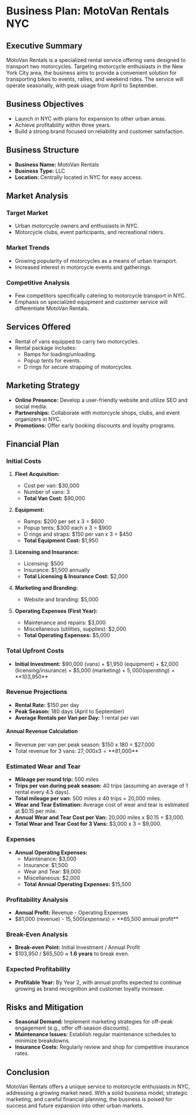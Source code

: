 
# Business Plan: MotoVan Rentals NYC

## Executive Summary
MotoVan Rentals is a specialized rental service offering vans designed to transport two motorcycles. Targeting motorcycle enthusiasts in the New York City area, the business aims to provide a convenient solution for transporting bikes to events, rallies, and weekend rides. The service will operate seasonally, with peak usage from April to September.

## Business Objectives
- Launch in NYC with plans for expansion to other urban areas.
- Achieve profitability within three years.
- Build a strong brand focused on reliability and customer satisfaction.

## Business Structure
- **Business Name:** MotoVan Rentals
- **Business Type:** LLC
- **Location:** Centrally located in NYC for easy access.

## Market Analysis
### Target Market
- Urban motorcycle owners and enthusiasts in NYC.
- Motorcycle clubs, event participants, and recreational riders.

### Market Trends
- Growing popularity of motorcycles as a means of urban transport.
- Increased interest in motorcycle events and gatherings.

### Competitive Analysis
- Few competitors specifically catering to motorcycle transport in NYC.
- Emphasis on specialized equipment and customer service will differentiate MotoVan Rentals.

## Services Offered
- Rental of vans equipped to carry two motorcycles.
- Rental package includes:
  - Ramps for loading/unloading.
  - Popup tents for events.
  - D rings for secure strapping of motorcycles.

## Marketing Strategy
- **Online Presence:** Develop a user-friendly website and utilize SEO and social media.
- **Partnerships:** Collaborate with motorcycle shops, clubs, and event organizers in NYC.
- **Promotions:** Offer early booking discounts and loyalty programs.

## Financial Plan

### Initial Costs
1. **Fleet Acquisition:**
   - Cost per van: $30,000
   - Number of vans: 3
   - **Total Van Cost:** $90,000

2. **Equipment:**
   - Ramps: $200 per set x 3 = $600
   - Popup tents: $300 each x 3 = $900
   - D rings and straps: $150 per van x 3 = $450
   - **Total Equipment Cost:** $1,950

3. **Licensing and Insurance:**
   - Licensing: $500
   - Insurance: $1,500 annually
   - **Total Licensing & Insurance Cost:** $2,000

4. **Marketing and Branding:**
   - Website and branding: $5,000

5. **Operating Expenses (First Year):**
   - Maintenance and repairs: $3,000
   - Miscellaneous (utilities, supplies): $2,000
   - **Total Operating Expenses:** $5,000

### Total Upfront Costs
- **Initial Investment:** $90,000 (vans) + $1,950 (equipment) + $2,000 (licensing/insurance) + $5,000 (marketing) + $5,000 (operating) = **$103,950**

### Revenue Projections
- **Rental Rate:** $150 per day
- **Peak Season:** 180 days (April to September)
- **Average Rentals per Van per Day:** 1 rental per van

#### Annual Revenue Calculation
- Revenue per van per peak season: $150 x 180 = $27,000
- Total revenue for 3 vans: $27,000 x 3 = **$81,000**

### Estimated Wear and Tear
- **Mileage per round trip:** 500 miles
- **Trips per van during peak season:** 40 trips (assuming an average of 1 rental every 4.5 days).
- **Total mileage per van:** 500 miles x 40 trips = 20,000 miles.
- **Wear and Tear Estimation:** Average cost of wear and tear is estimated at $0.15 per mile.
- **Annual Wear and Tear Cost per Van:** 20,000 miles x $0.15 = $3,000.
- **Total Wear and Tear Cost for 3 Vans:** $3,000 x 3 = $9,000.

### Expenses
- **Annual Operating Expenses:**
  - Maintenance: $3,000
  - Insurance: $1,500
  - Wear and Tear: $9,000
  - Miscellaneous: $2,000
  - **Total Annual Operating Expenses:** $15,500

### Profitability Analysis
- **Annual Profit:** Revenue - Operating Expenses
- $81,000 (revenue) - $15,500 (expenses) = **$65,500 annual profit**

### Break-Even Analysis
- **Break-even Point:** Initial Investment / Annual Profit
- $103,950 / $65,500 ≈ **1.6 years** to break even.

### Expected Profitability
- **Profitable Year:** By Year 2, with annual profits expected to continue growing as brand recognition and customer loyalty increase.

## Risks and Mitigation
- **Seasonal Demand:** Implement marketing strategies for off-peak engagement (e.g., offer off-season discounts).
- **Maintenance Issues:** Establish regular maintenance schedules to minimize breakdowns.
- **Insurance Costs:** Regularly review and shop for competitive insurance rates.

## Conclusion
MotoVan Rentals offers a unique service to motorcycle enthusiasts in NYC, addressing a growing market need. With a solid business model, strategic marketing, and careful financial planning, the business is poised for success and future expansion into other urban markets.
